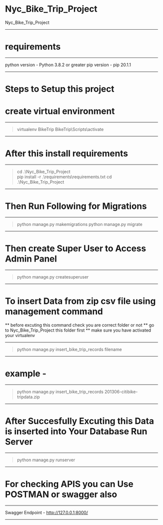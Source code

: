 # Nyc_Bike_Trip_Project
Nyc_Bike_Trip_Project

*************************************************************************
# requirements
*************************************************************************
python version - Python 3.8.2 or greater
pip version - pip 20.1.1
*************************************************************************

# Steps to Setup this project

# create virtual environment
*************************************************************************
> virtualenv BikeTrip
> BikeTrip\Scripts\activate
*************************************************************************

# After this install requirements
*************************************************************************
> cd .\Nyc_Bike_Trip_Project\
> pip install -r .\requirements\requirements.txt
> cd .\Nyc_Bike_Trip_Project
*************************************************************************

# Then Run Following for Migrations
*************************************************************************
> python manage.py makemigrations
> python manage.py migrate
*************************************************************************

# Then create Super User to Access Admin Panel
*************************************************************************
> python manage.py createsuperuser
*************************************************************************

# To insert Data from zip csv file using management command

** before excuting this command check you are correct folder or not
** go to Nyc_Bike_Trip_Project this folder first
** make sure you have activated your virtualenv

*************************************************************************
> python manage.py insert_bike_trip_records filename
*************************************************************************

# example -
*************************************************************************
> python manage.py insert_bike_trip_records 201306-citibike-tripdata.zip
*************************************************************************

# After Succesfully Excuting this Data is inserted into Your Database Run Server
*************************************************************************
> python manage.py runserver
*************************************************************************

# For checking APIS you can Use POSTMAN or swagger also

*************************************************************************
Swagger Endpoint - http://127.0.0.1:8000/
*************************************************************************